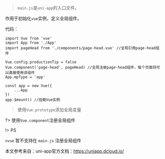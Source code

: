 > `main.js`是`uni-app`的入口文件。

作用于初始化`vue`实例，定义全局组件。

代码：

    import Vue from 'vue'
    import App from './App'
    import pageHead from './components/page-head.vue' //全局引用page-head组件

    Vue.config.productionTip = false
    Vue.component('page-head', pageHead) //全局注册page-head组件，每个页面将可以直接使用该组件
    App.mpType = 'app'

    const app = new Vue({
        ...App
    })
    app.$mount() //挂载Vue实例

> 使用`Vue.prototype`添加全局变量

?> 使用`Vue.component`注册全局组件

!> PS

`nvue` 暂不支持在 `main.js` 注册全局组件

本文参考来自：uni-app官方文档：https://uniapp.dcloud.io/